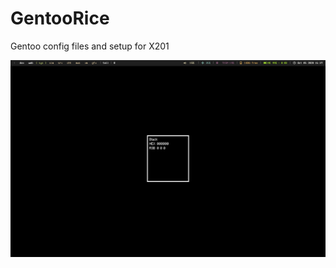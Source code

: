 # GentooRice
Gentoo config files and setup for X201

![desktop IMG](https://github.com/NTGNL/GentooRice/blob/master/img0.png)
